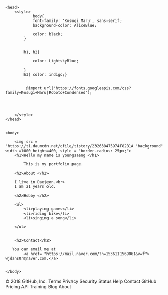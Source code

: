 <html>
	
		
			
	<head>
		<style>
			 	body{    
            	font-family: 'Kosugi Maru', sans-serif;
            	background-color: AliceBlue;
               
                color: black; 
            }
        
        
        	h1, h2{
            
            	color: LightskyBlue;
            
            }
            h3{ color: indigo;}
           
             
             @import url('https://fonts.googleapis.com/css?family=Kosugi+Maru|Roboto+Condensed');
		
        
        	
             
        </style>
	</head>


	<body>
        
        <img src = "https://t1.daumcdn.net/cfile/tistory/232638475974F82B1A "background" width =1000 height=400, style = "border-radius: 25px;">
		<h1>Hello my name is youngsaeng </h1>
       
        	This is my portfolio page.
        
        <h2>About </h2>
        
        I live in Daejeon.<br>
        I am 21 years old.
        
        <h2>Hobby </h2>
        
        <ul>
        	<li>playing games</li>
            <li>riding bike</li>
            <li>singing a song</li>
        
        </ul>
        
        
        <h2>Contact</h2>
        
       You can email me at 
            <a href= "https://mail.naver.com/?n=1536111569061&v=f"> wjdans0r@naver.com.</a>
        
      
	</body>


             
           
		
        
        	
             
        
</html>
© 2018 GitHub, Inc.
Terms
Privacy
Security
Status
Help
Contact GitHub
Pricing
API
Training
Blog
About
